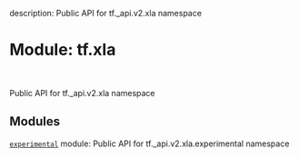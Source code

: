 description: Public API for tf._api.v2.xla namespace

<div itemscope itemtype="http://developers.google.com/ReferenceObject">
<meta itemprop="name" content="tf.xla" />
<meta itemprop="path" content="Stable" />
</div>

# Module: tf.xla

<!-- Insert buttons and diff -->

<table class="tfo-notebook-buttons tfo-api nocontent" align="left">

</table>



Public API for tf._api.v2.xla namespace



## Modules

[`experimental`](../tf/xla/experimental.md) module: Public API for tf._api.v2.xla.experimental namespace


